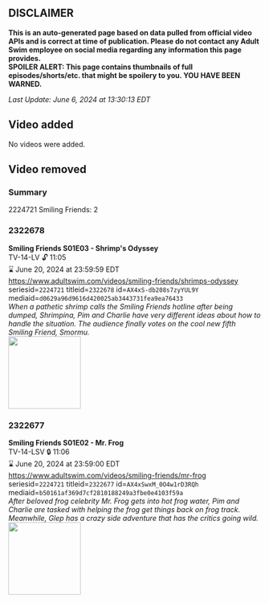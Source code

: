 ## DISCLAIMER
**This is an auto-generated page based on data pulled from official video APIs and is correct at time of publication. Please do not contact any Adult Swim employee on social media regarding any information this page provides.**  
**SPOILER ALERT: This page contains thumbnails of full episodes/shorts/etc. that might be spoilery to you. YOU HAVE BEEN WARNED.**  

_Last Update: June 6, 2024 at 13:30:13 EDT_
## Video added
No videos were added.  
## Video removed
### Summary
2224721 Smiling Friends: 2  
### 2322678
**Smiling Friends S01E03 - Shrimp's Odyssey**  
TV-14-LV 🔓 11:05  
⌛ June 20, 2024 at 23:59:59 EDT  
https://www.adultswim.com/videos/smiling-friends/shrimps-odyssey  
seriesid=`2224721` titleid=`2322678` id=`AX4xS-db208s7zyYUL9Y` mediaid=`d0629a96d9616d420025ab3443731fea9ea76433`  
_When a pathetic shrimp calls the Smiling Friends hotline after being dumped, Shrimpina, Pim and Charlie have very different ideas about how to handle the situation. The audience finally votes on the cool new fifth Smiling Friend, Smormu._  
<a href="https://media.cdn.adultswim.com/uploads/20220106/thumbnails/2_22161629135-SmilingFriends_103_ShrimpsOdyssey.png"><img src="https://media.cdn.adultswim.com/uploads/20220106/thumbnails/2_22161629135-SmilingFriends_103_ShrimpsOdyssey.png" height="144px" /></a>
### 2322677
**Smiling Friends S01E02 - Mr. Frog**  
TV-14-LSV 🔒 11:06  
⌛ June 20, 2024 at 23:59:00 EDT  
https://www.adultswim.com/videos/smiling-friends/mr-frog  
seriesid=`2224721` titleid=`2322677` id=`AX4xSwxM_0O4w1rD3RQh` mediaid=`b50161af369d7cf2810188249a3fbe0e4103f59a`  
_After beloved frog celebrity Mr. Frog gets into hot frog water, Pim and Charlie are tasked with helping the frog get things back on frog track. Meanwhile, Glep has a crazy side adventure that has the critics going wild._  
<a href="https://media.cdn.adultswim.com/uploads/20220106/thumbnails/2_22161628168-SmilingFriends_102_MrFrog.png"><img src="https://media.cdn.adultswim.com/uploads/20220106/thumbnails/2_22161628168-SmilingFriends_102_MrFrog.png" height="144px" /></a>
